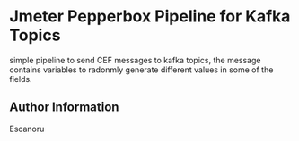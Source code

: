 Jmeter Pepperbox Pipeline for Kafka Topics
=========================================
simple pipeline to send CEF messages to kafka topics, the message contains variables to radonmly generate different values in some of the fields.

Author Information
------------------
Escanoru